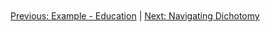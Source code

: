 ```mermaid


```
[Previous: Example - Education](06_example_education.md) | [Next: Navigating Dichotomy](08_navigating_dichotomy.md)
